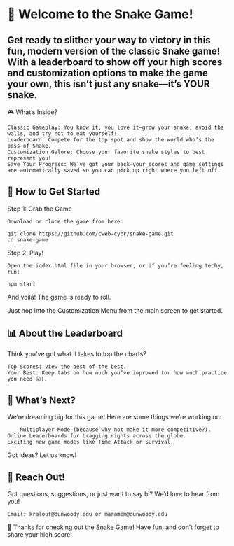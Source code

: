 # 🐍 Welcome to the Snake Game!

## Get ready to slither your way to victory in this fun, modern version of the classic Snake game! With a leaderboard to show off your high scores and customization options to make the game your own, this isn’t just any snake—it’s YOUR snake.
🎮 What’s Inside?

    Classic Gameplay: You know it, you love it—grow your snake, avoid the walls, and try not to eat yourself!
    Leaderboard: Compete for the top spot and show the world who’s the boss of Snake.
    Customization Galore: Choose your favorite snake styles to best represent you!
    Save Your Progress: We’ve got your back—your scores and game settings are automatically saved so you can pick up right where you left off.

## 🚀 How to Get Started
Step 1: Grab the Game

    Download or clone the game from here:

    git clone https://github.com/cweb-cybr/snake-game.git  
    cd snake-game  

Step 2: Play!

    Open the index.html file in your browser, or if you’re feeling techy, run:

    npm start  

And voilà! The game is ready to roll.

Just hop into the Customization Menu from the main screen to get started.
## 📊 About the Leaderboard

Think you’ve got what it takes to top the charts?

    Top Scores: View the best of the best.
    Your Best: Keep tabs on how much you’ve improved (or how much practice you need 😜).

## 🚧 What’s Next?

We’re dreaming big for this game! Here are some things we’re working on:

	    Multiplayer Mode (because why not make it more competitive?).
    Online Leaderboards for bragging rights across the globe.
    Exciting new game modes like Time Attack or Survival.

Got ideas? Let us know!
## 📧 Reach Out!

Got questions, suggestions, or just want to say hi? We’d love to hear from you!

    Email: kralouf@dunwoody.edu or maramem@dunwoody.edu

🎉 Thanks for checking out the Snake Game! Have fun, and don’t forget to share your high score!
